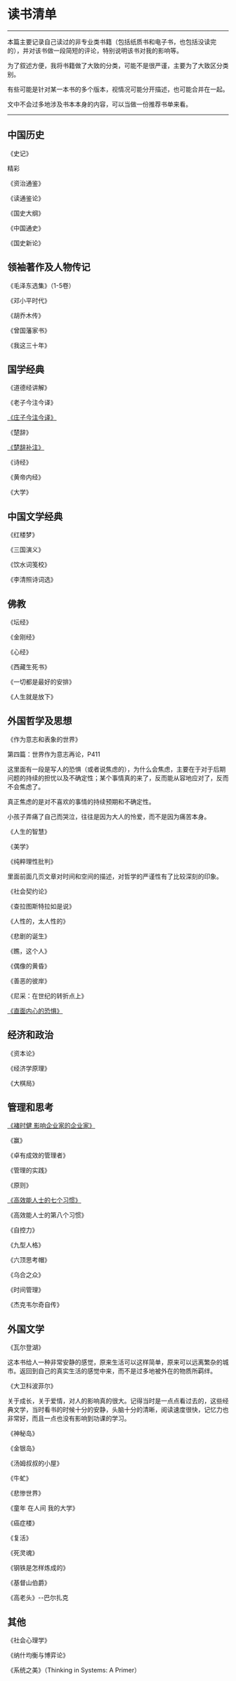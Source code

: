 # 读书清单

---

本篇主要记录自己读过的非专业类书籍（包括纸质书和电子书，也包括没读完的），并对该书做一段简短的评论，特别说明该书对我的影响等。

为了叙述方便，我将书籍做了大致的分类，可能不是很严谨，主要为了大致区分类别。

有些可能是针对某一本书的多个版本，视情况可能分开描述，也可能合并在一起。

文中不会过多地涉及书本本身的内容，可以当做一份推荐书单来看。

---

## 中国历史

《史记》

精彩

《资治通鉴》

《读通鉴论》

《国史大纲》

《中国通史》

《国史新论》

## 领袖著作及人物传记

《毛泽东选集》（1-5卷）

《邓小平时代》

《胡乔木传》

《曾国藩家书》

《我这三十年》

## 国学经典

《道德经讲解》

《老子今注今译》

[《庄子今注今译》](/chapter3-read-books/zhuang-zi-jin-zhu-jin-yi.md)

《楚辞》

[《楚辞补注》](/chapter3-read-books/li-sao.md)

《诗经》

《黄帝内经》

《大学》

## 中国文学经典

《红楼梦》

《三国演义》

《饮水词笺校》

《李清照诗词选》

## 佛教

《坛经》

《金刚经》

《心经》

《西藏生死书》

《一切都是最好的安排》

《人生就是放下》

## 外国哲学及思想

《作为意志和表象的世界》

第四篇：世界作为意志再论，P411

这里面有一段是写人的恐惧（或者说焦虑的），为什么会焦虑，主要在于对于后期问题的持续的担忧以及不确定性；某个事情真的来了，反而能从容地应对了，反而不会焦虑了。

真正焦虑的是对不喜欢的事情的持续预期和不确定性。

小孩子弄痛了自己而哭泣，往往是因为大人的怜爱，而不是因为痛苦本身。

《人生的智慧》

《美学》

《纯粹理性批判》

里面前面几页文章对时间和空间的描述，对哲学的严谨性有了比较深刻的印象。

《社会契约论》

《查拉图斯特拉如是说》

《人性的，太人性的》

《悲剧的诞生》

《瞧，这个人》

《偶像的黄昏》

《善恶的彼岸》

《尼采：在世纪的转折点上》

[《直面内心的恐惧》](/chapter3-read-books/zhi-mian-nei-xin-de-kong-ju.md)

## 经济和政治

《资本论》

《经济学原理》

《大棋局》

## 管理和思考

[《褚时健 影响企业家的企业家》](/chapter3-read-books/chu-shi-jian--ying-xiang-qi-ye-jia-de-qi-ye-jia.md)

《赢》

《卓有成效的管理者》

《管理的实践》

《原则》

[《高效能人士的七个习惯》](/chapter3-read-books/seven-habits.md)

《高效能人士的第八个习惯》

《自控力》

《九型人格》

《六顶思考帽》

《乌合之众》

《时间管理》

《杰克韦尔奇自传》

## 外国文学

《瓦尔登湖》

这本书给人一种非常安静的感觉，原来生活可以这样简单，原来可以远离繁杂的城市。返回到自己的真实生活的感觉中来，而不是过多地被外在的物质所羁绊。

《大卫科波菲尔》

关于成长，关于爱情，对人的影响真的很大。记得当时是一点点看过去的，这些经典文学，当时看书的时候十分的安静，头脑十分的清晰，阅读速度很快，记忆力也非常好，而且一点也没有影响到功课的学习。

《神秘岛》

《金银岛》

《汤姆叔叔的小屋》

《牛虻》

《悲惨世界》

《童年 在人间 我的大学》

《癌症楼》

《复活》

《死灵魂》

《钢铁是怎样炼成的》

《基督山伯爵》

《高老头》--巴尔扎克

## 其他

《社会心理学》

《纳什均衡与博弈论》

《系统之美》（Thinking in Systems: A Primer）


